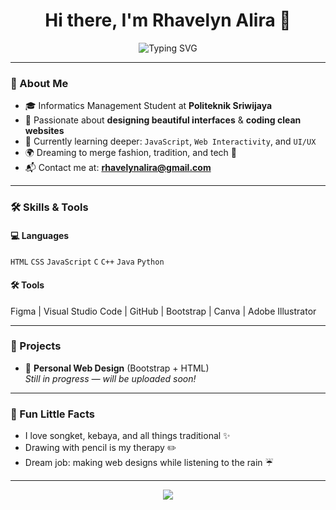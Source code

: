 <h1 align="center">Hi there, I'm Rhavelyn Alira 🌸</h1>
<p align="center">
  <img src="https://readme-typing-svg.demolab.com?font=Fira+Code&duration=4000&pause=1000&color=F98DD1&center=true&width=435&lines=Web+Designer+%7C+Frontend+Developer;Informatics+Student+from+Palembang;Let%E2%80%99s+build+something+beautiful+%F0%9F%92%96" alt="Typing SVG" />
</p>

---

### 🌼 About Me
- 🎓 Informatics Management Student at **Politeknik Sriwijaya**
- 🎨 Passionate about **designing beautiful interfaces** & **coding clean websites**
- 🌱 Currently learning deeper: `JavaScript`, `Web Interactivity`, and `UI/UX`
- 🌍 Dreaming to merge fashion, tradition, and tech 💫
- 📬 Contact me at: **rhavelynalira@gmail.com**

---

### 🛠️ Skills & Tools

#### 💻 Languages
`HTML` `CSS` `JavaScript` `C` `C++` `Java` `Python`

#### 🛠️ Tools
Figma | Visual Studio Code | GitHub | Bootstrap | Canva | Adobe Illustrator

---

### 📌 Projects

- 🎨 **Personal Web Design** (Bootstrap + HTML)  
  _Still in progress — will be uploaded soon!_

---

### 🌸 Fun Little Facts

- I love songket, kebaya, and all things traditional ✨  
- Drawing with pencil is my therapy ✏️  
- Dream job: making web designs while listening to the rain ☔

---

<p align="center">
  <img src="https://capsule-render.vercel.app/api?type=waving&color=FDC5DC&height=100&section=footer"/>
</p>
